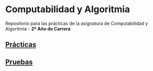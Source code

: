 # Computabilidad y Algoritmia

Repositorio para las prácticas de la asignatura de Computabilidad y Algoritmia - **2º Año de Carrera** 

## [Prácticas](https://github.com/alu0101128894/CyA/tree/main/Pr%C3%A1cticas)

## [Pruebas](https://github.com/alu0101128894/CyA/tree/main/Pruebas)